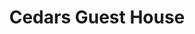 ---
title: "Cedars Guest House"
address: "Drummal, Castle Archdale, Irvinestown, Enniskillen, Co. Fermanagh BT94 1PG"
tel: "028 6862 1493"
county: "Fermanagh"
category: "Guesthouses"
type: "Content"
lat: "54.463637"
lng: "-7.71448"
---